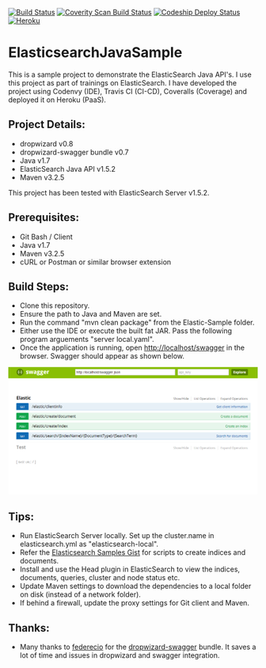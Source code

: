 [![Build Status](https://travis-ci.org/ElasticsearchTraining/ElasticsearchJavaSample.svg?branch=master)](https://travis-ci.org/ElasticsearchTraining/ElasticsearchJavaSample) [![Coverity Scan Build Status](https://scan.coverity.com/projects/6428/badge.svg)](https://scan.coverity.com/projects/elasticsearchtraining-elasticsearchjavasample) [![Codeship Deploy Status](https://codeship.com/projects/77e61860-43c5-0133-6157-525e623546c2/status?branch=master)](https://codeship.com/projects/77e61860-43c5-0133-6157-525e623546c2/status?branch=master) [![Heroku](https://heroku-badge.herokuapp.com/?app=elasticsearchjavasample&root=swagger/)](https://elasticsearchjavasample.herokuapp.com/swagger)

ElasticsearchJavaSample
=======================

This is a sample project to demonstrate the ElasticSearch Java API's. I use this project as part of trainings on ElasticSearch. 
I have developed the project using Codenvy (IDE), Travis CI (CI-CD), Coveralls (Coverage) and deployed it on Heroku (PaaS).

Project Details:
----------------
- dropwizard v0.8
- dropwizard-swagger bundle v0.7
- Java v1.7
- ElasticSearch Java API v1.5.2
- Maven v3.2.5

This project has been tested with ElasticSearch Server v1.5.2.

Prerequisites:
--------------
- Git Bash / Client
- Java v1.7
- Maven v3.2.5 
- cURL or Postman or similar browser extension

Build Steps: 
------------
- Clone this repository.
- Ensure the path to Java and Maven are set.
- Run the command "mvn clean package" from the Elastic-Sample folder.
- Either use the IDE or execute the built fat JAR. Pass the following program arguements "server local.yaml".
- Once the application is running, open [http://localhost/swagger](http://localhost/swagger) in the browser. Swagger
should appear as shown below.

![Swagger](swagger.png?raw=true "Swagger") 


Tips:
-----
- Run ElasticSearch Server locally. Set up the cluster.name in elasticsearch.yml as "elasticsearch-local".
- Refer the [Elasticsearch Samples Gist](https://gist.github.com/rajanm/3fdbc7999f0120ce5e87) for scripts
to create indices and documents.
- Install and use the Head plugin in ElasticSearch to view the indices, documents, queries, cluster and node status etc.
- Update Maven settings to download the dependencies to a local folder on disk (instead of a network folder).
- If behind a firewall, update the proxy settings for Git client and Maven.

Thanks:
-------
- Many thanks to [federecio](https://github.com/federecio) for the [dropwizard-swagger](https://github.com/federecio/dropwizard-swagger) 
bundle. It saves a lot of time and issues in dropwizard and swagger integration.
